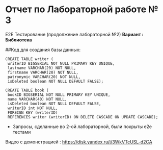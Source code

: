 # Отчет по Лабораторной работе № 3
E2E Тестирование (продолжение лабораторной №2)
**Вариант : Библиотека**


##Код для создания базы данных: 
```
CREATE TABLE writer ( 
 writerID BIGSERIAL NOT NULL PRIMARY KEY UNIQUE, 
 lastname VARCHAR(20) NOT NULL,
 firstname VARCHAR(20) NOT NULL, 
 patronymic VARCHAR(20) NOT NULL, 
 isDeleted boolean NOT NULL DEFAULT FALSE);

CREATE TABLE book (  
 bookID BIGSERIAL NOT NULL PRIMARY KEY UNIQUE,  
 name VARCHAR(40) NOT NULL,  
 isDeleted boolean NOT NULL DEFAULT FALSE,
 writerID int NOT NULL, 
 FOREIGN KEY (writerID) 
 REFERENCES writer (writerID) ON DELETE CASCADE ON UPDATE CASCADE); 
 ```

* Запросы, сделанные во 2-ой лабораторной, были покрыты e2e тестами


Видео с демонстрацией : https://disk.yandex.ru/i/3WkVTcUSL-d2CA
